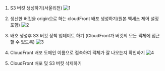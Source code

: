 1.  S3 버킷 생성하기(서울리전)
![1](https://github.com/sub-blind/oz_front/assets/58137602/a95a72f3-a048-4f3a-a751-53408685cde6)

2.  생선한 버킷을 origin으로 하는 cloudFront 배포 생성하기(원본 액세스 제어 설정 포함)
![2](https://github.com/sub-blind/oz_front/assets/58137602/25df1bf7-7f05-485b-83da-125ec0b4618a)

3.  배호 생성후 S3 버킷 정책 업데이트 하기 (CloudFront가 버킷의 모든 객체에 접근할 수 있도록)
![3](https://github.com/sub-blind/oz_front/assets/58137602/7db005d2-2efc-4cc3-bfb3-76a88babad2d)

4.  CloudFront 배포 도메인 이름으로 접속하여 객체가 잘 나오는지 확인하기
![4](https://github.com/sub-blind/oz_front/assets/58137602/f809e317-c491-485c-ba80-33346629fad0)

5.  CloudFront 배포 및 S3 버킷 삭제하기
